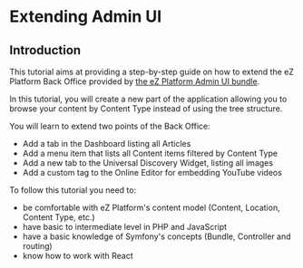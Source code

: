 # Extending Admin UI

## Introduction

This tutorial aims at providing a step-by-step guide on how to extend the eZ Platform Back Office provided by [the eZ Platform Admin UI bundle](https://github.com/ezsystems/ezplatform-admin-ui). 

In this tutorial, you will create a new part of the application allowing you to browse your content by Content Type instead of using the tree structure.

You will learn to extend two points of the Back Office:

- Add a tab in the Dashboard listing all Articles
- Add a menu item that lists all Content items filtered by Content Type
- Add a new tab to the Universal Discovery Widget, listing all images
- Add a custom tag to the Online Editor for embedding YouTube videos

To follow this tutorial you need to:

- be comfortable with eZ Platform's content model (Content, Location, Content Type, etc.)
- have basic to intermediate level in PHP and JavaScript
- have a basic knowledge of Symfony's concepts (Bundle, Controller and routing)
- know how to work with React
